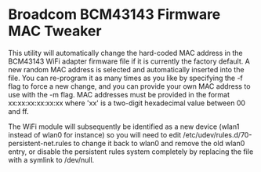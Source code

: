 Broadcom BCM43143 Firmware MAC Tweaker
======================================

This utility will automatically change the hard-coded
MAC address in the BCM43143 WiFi adapter firmware file
if it is currently the factory default.  A new random
MAC address is selected and automatically inserted into
the file.  You can re-program it as many times as you like
by specifying the -f flag to force a new change, and you can
provide your own MAC address to use with the -m flag.  MAC
addresses must be provided in the format xx:xx:xx:xx:xx:xx
where 'xx' is a two-digit hexadecimal value between 00 and ff.

The WiFi module will subsequently be identified as a new device
(wlan1 instead of wlan0 for instance) so you will need to
edit /etc/udev/rules.d/70-persistent-net.rules to change it back to
wlan0 and remove the old wlan0 entry, or disable the persistent
rules system completely by replacing the file with a symlink to
/dev/null.
